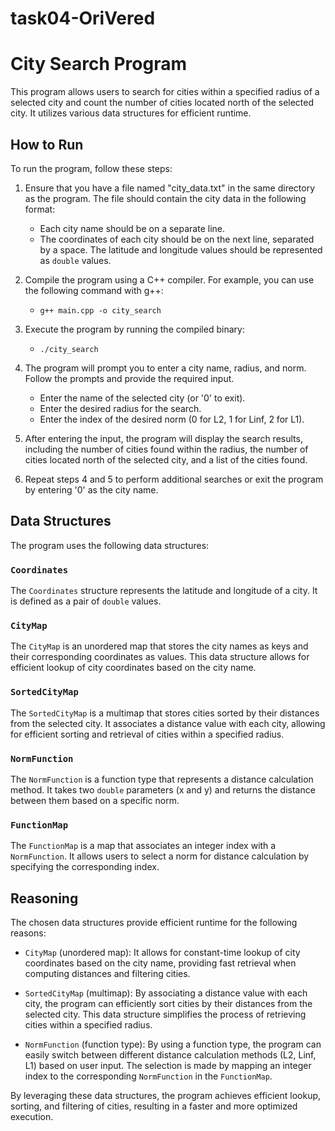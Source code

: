 ﻿# task04-OriVered
# City Search Program

This program allows users to search for cities within a specified radius of a selected city and count the number of cities located north of the selected city. It utilizes various data structures for efficient runtime.

## How to Run

To run the program, follow these steps:

1. Ensure that you have a file named "city_data.txt" in the same directory as the program. The file should contain the city data in the following format:
   - Each city name should be on a separate line.
   - The coordinates of each city should be on the next line, separated by a space. The latitude and longitude values should be represented as `double` values.

2. Compile the program using a C++ compiler. For example, you can use the following command with g++:
   - `g++ main.cpp -o city_search`

3. Execute the program by running the compiled binary:
   - `./city_search`

4. The program will prompt you to enter a city name, radius, and norm. Follow the prompts and provide the required input.
   - Enter the name of the selected city (or '0' to exit).
   - Enter the desired radius for the search.
   - Enter the index of the desired norm (0 for L2, 1 for Linf, 2 for L1).

5. After entering the input, the program will display the search results, including the number of cities found within the radius, the number of cities located north of the selected city, and a list of the cities found.

6. Repeat steps 4 and 5 to perform additional searches or exit the program by entering '0' as the city name.


## Data Structures

The program uses the following data structures:

### `Coordinates`

The `Coordinates` structure represents the latitude and longitude of a city. It is defined as a pair of `double` values.

### `CityMap`

The `CityMap` is an unordered map that stores the city names as keys and their corresponding coordinates as values. This data structure allows for efficient lookup of city coordinates based on the city name.

### `SortedCityMap`

The `SortedCityMap` is a multimap that stores cities sorted by their distances from the selected city. It associates a distance value with each city, allowing for efficient sorting and retrieval of cities within a specified radius.

### `NormFunction`

The `NormFunction` is a function type that represents a distance calculation method. It takes two `double` parameters (x and y) and returns the distance between them based on a specific norm.

### `FunctionMap`

The `FunctionMap` is a map that associates an integer index with a `NormFunction`. It allows users to select a norm for distance calculation by specifying the corresponding index.

## Reasoning

The chosen data structures provide efficient runtime for the following reasons:

- `CityMap` (unordered map): It allows for constant-time lookup of city coordinates based on the city name, providing fast retrieval when computing distances and filtering cities.

- `SortedCityMap` (multimap): By associating a distance value with each city, the program can efficiently sort cities by their distances from the selected city. This data structure simplifies the process of retrieving cities within a specified radius.

- `NormFunction` (function type): By using a function type, the program can easily switch between different distance calculation methods (L2, Linf, L1) based on user input. The selection is made by mapping an integer index to the corresponding `NormFunction` in the `FunctionMap`.

By leveraging these data structures, the program achieves efficient lookup, sorting, and filtering of cities, resulting in a faster and more optimized execution.


